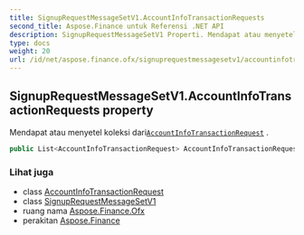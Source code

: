 ```yaml
---
title: SignupRequestMessageSetV1.AccountInfoTransactionRequests
second_title: Aspose.Finance untuk Referensi .NET API
description: SignupRequestMessageSetV1 Properti. Mendapat atau menyetel koleksi dariAccountInfoTransactionRequest .
type: docs
weight: 20
url: /id/net/aspose.finance.ofx/signuprequestmessagesetv1/accountinfotransactionrequests/
---
```

## SignupRequestMessageSetV1.AccountInfoTransactionRequests property

Mendapat atau menyetel koleksi dari[`AccountInfoTransactionRequest`](../../../aspose.finance.ofx.signup/accountinfotransactionrequest/) .

```csharp
public List<AccountInfoTransactionRequest> AccountInfoTransactionRequests { get; set; }
```

### Lihat juga

* class [AccountInfoTransactionRequest](../../../aspose.finance.ofx.signup/accountinfotransactionrequest/)
* class [SignupRequestMessageSetV1](../)
* ruang nama [Aspose.Finance.Ofx](../../signuprequestmessagesetv1/)
* perakitan [Aspose.Finance](../../../)


